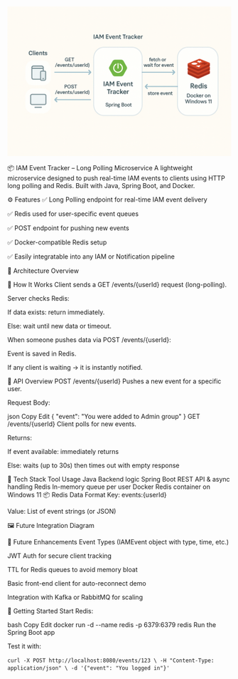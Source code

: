 


![Alt text](images/LP2.png)

📦 IAM Event Tracker – Long Polling Microservice
A lightweight microservice designed to push real-time IAM events to clients using HTTP long polling and Redis. Built with Java, Spring Boot, and Docker.

⚙️ Features
✅ Long Polling endpoint for real-time IAM event delivery

✅ Redis used for user-specific event queues

✅ POST endpoint for pushing new events

✅ Docker-compatible Redis setup

✅ Easily integratable into any IAM or Notification pipeline

📐 Architecture Overview


🔄 How It Works
Client sends a GET /events/{userId} request (long-polling).

Server checks Redis:

If data exists: return immediately.

Else: wait until new data or timeout.

When someone pushes data via POST /events/{userId}:

Event is saved in Redis.

If any client is waiting → it is instantly notified.

🔌 API Overview
POST /events/{userId}
Pushes a new event for a specific user.

Request Body:

json
Copy
Edit
{
  "event": "You were added to Admin group"
}
GET /events/{userId}
Client polls for new events.

Returns:

If event available: immediately returns

Else: waits (up to 30s) then times out with empty response

🔧 Tech Stack
Tool	Usage
Java	Backend logic
Spring Boot	REST API & async handling
Redis	In-memory queue per user
Docker	Redis container on Windows 11
📦 Redis Data Format
Key: events:{userId}

Value: List of event strings (or JSON)

🖼 Future Integration Diagram


🔮 Future Enhancements
Event Types (IAMEvent object with type, time, etc.)

JWT Auth for secure client tracking

TTL for Redis queues to avoid memory bloat

Basic front-end client for auto-reconnect demo

Integration with Kafka or RabbitMQ for scaling

🚀 Getting Started
Start Redis:

bash
Copy
Edit
docker run -d --name redis -p 6379:6379 redis
Run the Spring Boot app

Test it with:


`curl -X POST http://localhost:8080/events/123 \
     -H "Content-Type: application/json" \
     -d '{"event": "You logged in"}'
`
